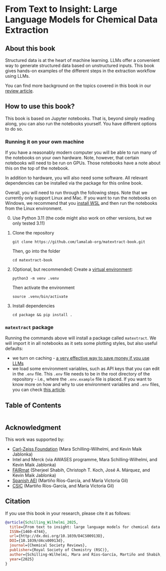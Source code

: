 # From Text to Insight: Large Language Models for Chemical Data Extraction

## About this book

Structured data is at the heart of machine learning. LLMs offer a convenient way to generate structured data based on unstructured inputs.
This book gives hands-on examples of the different steps in the extraction workflow using LLMs.

You can find more background on the topics covered in this book in our [review article](https://arxiv.org/abs/2407.16867).

## How to use this book?

This book is based on Jupyter notebooks. That is, beyond simply reading along, you can also run the notebooks yourself.
You have different options to do so.

### Running it on your own machine

If you have a reasonably modern computer you will be able to run many of the notebooks on your own hardware.
Note, however, that certain notebooks will need to be run on GPUs. Those notebooks have a note about this on the top of the notebook.

In addition to hardware, you will also need some software. All relevant dependencies can be installed via the package for this online book.

Overall, you will need to run through the following steps. Note that we currently only support Linux and Mac. If you want to run the notebooks on Windows,
we recommend that you [install WSL](https://learn.microsoft.com/en-us/windows/wsl/install) and then run the notebooks from the Linux environment.

0. Use Python 3.11 (the code might also work on other versions, but we only tested 3.11)

1. Clone the repository

    `git clone https://github.com/lamalab-org/matextract-book.git`

    Then, go into the folder

    `cd matextract-book`

2. (Optional, but recommended) Create a [virtual environment](https://packaging.python.org/en/latest/guides/installing-using-pip-and-virtual-environments/):

    `python3 -m venv .venv`

    Then activate the environment

    `source .venv/bin/activate`


3. Install dependencies

    `cd package && pip install .`

### `matextract` package

Running the commands above will install a package called `matextract`. We will import it in all notebooks as it sets some plotting styles, but also useful defaults:

- we turn on caching - [a very effective way to save money if you use LLMs](https://www.oreilly.com/radar/what-we-learned-from-a-year-of-building-with-llms-part-i/)
- we load some environment variables, such as API keys that you can edit in the `.env` file. This `.env` file needs to be in the root directory of the repository - i.e., where the `.env.example` file is placed. If you want to know more on how and why to use environment variables and `.env` files, you can check [this article](https://medium.com/@sujathamudadla1213/what-is-the-use-of-env-8d6b3eb94843).

## Table of Contents

```{tableofcontents}
```

## Acknowledgment

This work was supported by:

- [Carl-Zeiss Foundation](https://www.carl-zeiss-stiftung.de/) (Mara Schilling-Wilhelmi, and Kevin Maik Jablonka)
- Intel and Merck (via AWASES programme, Mara Schilling-Wilhelmi, and Kevin Maik Jablonka)
- [FAIRmat](https://www.fairmat-nfdi.eu/fairmat/) (Sherjeel Shabih, Christoph T. Koch, José A. Márquez, and Kevin Maik Jablonka)
- [Spanish AEI](https://www.aei.gob.es/) (Martiño Ríos-García, and María Victoria Gil)
- [CSIC](https://www.csic.es/) (Martiño Ríos-García, and María Victoria Gil)

## Citation

If you use this book in your research, please cite it as follows:

```bibtex
@article{Schilling_Wilhelmi_2025,
  title={From text to insight: large language models for chemical data extraction},
  ISSN={1460-4744},
  url={http://dx.doi.org/10.1039/D4CS00913D},
  DOI={10.1039/d4cs00913d},
  journal={Chemical Society Reviews},
  publisher={Royal Society of Chemistry (RSC)},
  author={Schilling-Wilhelmi, Mara and Ríos-García, Martiño and Shabih, Sherjeel and Gil, María Victoria and Miret, Santiago and Koch, Christoph T. and Márquez, José A. and Jablonka, Kevin Maik},
  year={2025}
}
```
